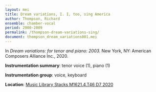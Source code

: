 ```yaml
---
layout: mei
title: Dream variations, I. I, too, sing America
author: Thompson, Richard
ensemble: chamber-vocal
period: 2000-2009
permalink: /thompson-dream-variations-sing/
document: thompson_dream_variations001.mei
---
```


In *Dream variations: for tenor and piano: 2003.* New York, NY: American Composers Alliance Inc., 2020.

**Instrumentation summary**: tenor voice (1), piano (1)

**Instrumentation group**: voice, keyboard

**Location**: <a href="https://tufts.primo.exlibrisgroup.com/permalink/01TUN_INST/1kc9gia/alma991018728135803851" target="_blank">Music Library Stacks M1621.4.T46 D7 2020</a>
